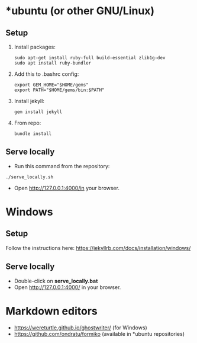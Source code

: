 *ubuntu (or other GNU/Linux)
============================

Setup
-----

1. Install packages:

    ```
    sudo apt-get install ruby-full build-essential zlib1g-dev
    sudo apt install ruby-bundler
    ```

1. Add this to .bashrc config:

    ```
    export GEM_HOME="$HOME/gems"
    export PATH="$HOME/gems/bin:$PATH"
    ```

1. Install jekyll:    
    ```
    gem install jekyll
    ```

1. From repo:

    ```
    bundle install
    ```
    
Serve locally
-------------

* Run this command from the repository:
```
./serve_locally.sh
```
* Open http://127.0.0.1:4000/in your browser.

Windows
=======
Setup
-----
Follow the instructions here: https://jekyllrb.com/docs/installation/windows/

Serve locally
-------------
* Double-click on **serve_locally.bat**
* Open http://127.0.0.1:4000/ in your browser.

Markdown editors
================
* https://wereturtle.github.io/ghostwriter/ (for Windows)
* https://github.com/ondratu/formiko (available in *ubuntu repositories)
